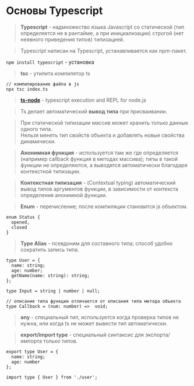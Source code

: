 # Основы Typescript

> **Typescript** - надмножество языка Javascript со статической (тип определяется не в рантайме, а при инициализации) строгой (нет неявного приведения типов) типизацией.

> Typescript написан на Typescript, устанавливается как npm-пакет.

```npm install typescript``` - установка

> **tsc** - утилита компилятор ts

```
// компилирование файла в js
npx tsc index.ts
```

> [**ts-node**](https://typestrong.org/ts-node/) - typescript execution and REPL for node.js 

> Ts делает автоматический **вывод типа** при присваивании.

> При статической типизации массив может хранить только данные одного типа.  
> Нельзя менять тип свойств объекта и добавлять новые свойства динамически.

> **Анонимная функция** - используется там же где определяется (например callback функция в методах массива); типы в такой функции не определяются, а выводятся автоматически благодаря контекстной типизации.

> **Контекстная типизация** - (Contextual typing) автоматический вывод типов аргументов функции, в зависимости от контекста определения анонимной функции.

> **Enum** - перечисление; после компиляции становится js объектом.
```
enum Status {
  opened,
  closed
}
```

> **Type Alias** - псевдоним для составного типа; способ удобно сократить запись типа.

```
type User = {
  name: string;
  age: number;
  getName(name: string): string;
};

type Input = string | number | null;

// описание типа функции отличается от описания типа метода объекта
type Callback = (num: number) =>  void;
```

> **any** - специальный тип, используется когда проверка типов не нужна, или когда ts не может вывести тип автоматически.

> **export/import type** - специальный синтаксис для экспорта/импорта только типов.
```
export type User = {
  name: string;
  age: number
};

import type { User } from './user';
```